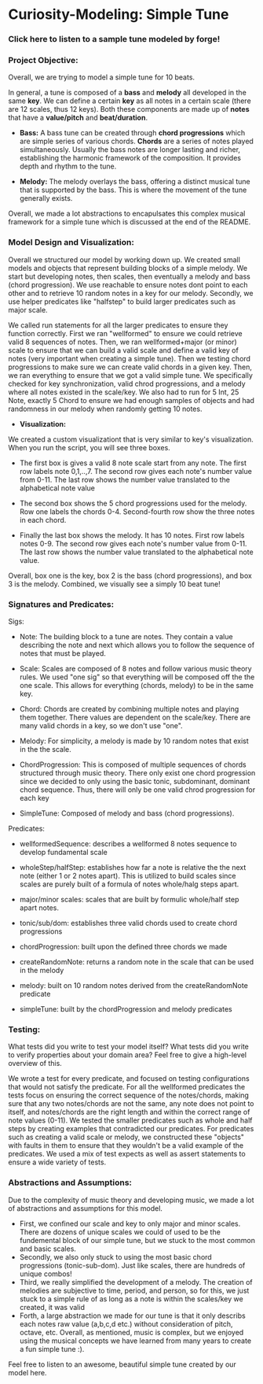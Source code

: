 # Curiosity-Modeling: Simple Tune

### Click here to listen to a sample tune modeled by forge!

### Project Objective:

Overall, we are trying to model a simple tune for 10 beats.

In general, a tune is composed of a **bass** and **melody** all developed in the same **key**. We can define a certain **key** as all notes in a certain scale (there are 12 scales, thus 12 keys). Both these components are made up of **notes** that have a **value/pitch** and **beat/duration**.

- **Bass:** A bass tune can be created through **chord progressions** which are simple series of various chords. **Chords** are a series of notes played simultaneously. Usually the bass notes are longer lasting and richer, establishing the harmonic framework of the composition. It provides depth and rhythm to the tune.

- **Melody:** The melody overlays the bass, offering a distinct musical tune that is supported by the bass. This is where the movement of the tune generally exists.

Overall, we made a lot abstractions to encapulsates this complex musical framework for a simple tune which is discussed at the end of the README.

### Model Design and Visualization:

Overall we structured our model by working down up. We created small models and objects that represent building blocks of a simple melody. We start but developing notes, then scales, then eventually a melody and bass (chord progression). We use reachable to ensure notes dont point to each other and to retrieve 10 random notes in a key for our melody. Secondly, we use helper predicates like "halfstep" to build larger predicates such as major scale.

We called run statements for all the larger predicates to ensure they function correctly. First we ran "wellformed" to ensure we could retrieve valid 8 sequences of notes. Then, we ran wellformed+major (or minor) scale to ensure that we can build a valid scale and define a valid key of notes (very important when creating a simple tune). Then we testing chord progressions to make sure we can create valid chords in a given key. Then, we ran everything to ensure that we got a valid simple tune. We specifically checked for key synchronization, valid chrod progressions, and a melody where all notes existed in the scale/key. We also had to run for  5 Int, 25 Note, exactly 5 Chord to ensure we had enough samples of objects and had randomness in our melody when randomly getting 10 notes.  

- **Visualization:**

We created a custom visualizationt that is very similar to key's visualization. When you run the script, you will see three boxes.

- The first box is gives a valid 8 note scale start from any note. The first row labels note 0,1,..,7. The second row gives each note's number value from 0-11. The last row shows the number value translated to the alphabetical note value

- The second box shows the 5 chord progressions used for the melody. Row one labels the chords 0-4. Second-fourth row show the three notes in each chord.

- Finally the last box shows the melody. It has 10 notes. First row labels notes 0-9. The second row gives each note's number value from 0-11. The last row shows the number value translated to the alphabetical note value.

Overall, box one is the key, box 2 is the bass (chord progressions), and box 3 is the melody. Combined, we visually see a simply 10 beat tune!

### Signatures and Predicates:

Sigs:

- Note: The building block to a tune are notes. They contain a value describing the note and next which allows you to follow the sequence of notes that must be played.

- Scale: Scales are composed of 8 notes and follow various music theory rules. We used "one sig" so that everything will be composed off the the one scale. This allows for everything (chords, melody) to be in the same key.

- Chord: Chords are created by combining multiple notes and playing them together. There values are dependent on the scale/key. There are many valid chords in a key, so we don't use "one".

- Melody: For simplicity, a melody is made by 10 random notes that exist in the the scale.

- ChordProgression: This is composed of multiple sequences of chords structured through music theory. There only exist one chord progression since we decided to only using the basic tonic, subdominant, dominant chord sequence. Thus, there will only be one valid chrod progression for each key

- SimpleTune: Composed of melody and bass (chord progressions).

Predicates:

- wellformedSequence: describes a wellformed 8 notes sequence to develop fundamental scale

- wholeStep/halfStep: establishes how far a note is relative the the next note (either 1 or 2 notes apart). This is utilized to build scales since scales are purely built of a formula of notes whole/halg steps apart.

- major/minor scales: scales that are built by formulic whole/half step apart notes.

- tonic/sub/dom: establishes three valid chords used to create chord progressions

- chordProgression: built upon the defined three chords we made

- createRandomNote: returns a random note in the scale that can be used in the melody

- melody: built on 10 random notes derived from the createRandomNote predicate

- simpleTune: built by the chordProgression and melody predicates

### Testing:

What tests did you write to test your model itself? What tests did you write to verify properties about your domain area? Feel free to give a high-level overview of this.

We wrote a test for every predicate, and focused on testing configurations that would not satisfy 
the predicate. For all the wellformed predicates the tests focus on ensuring the correct sequence
of the notes/chords, making sure that any two notes/chords are not the same, any note does not
point to itself, and notes/chords are the right length and within the correct range of note values
(0-11). We tested the smaller predicates such as whole and half steps by creating examples that
contradicted our predicates. For predicates such as creating a valid scale or melody, we
constructed these "objects" with faults in them to ensure that they wouldn't be a valid example 
of the predicates. We used a mix of test expects as well as assert statements to ensure a wide 
variety of tests.

### Abstractions and Assumptions:
Due to the complexity of music theory and developing music, we made a lot of abstractions and assumptions for this model.
 - First, we confined our scale and key to only major and minor scales. There are dozens of unique scales we could of used to be the fundemental block of our simple tune, but we stuck to the most common and basic scales.
 - Secondly, we also only stuck to using the most basic chord progressions (tonic-sub-dom). Just like scales, there are hundreds of unique combos!
 - Third, we really simplified the development of a melody. The creation of melodies are subjective to time, period, and person, so for this, we just stuck to a simple rule of as long as a note is within the scales/key we created, it was valid
 - Forth, a large abstraction we made for our tune is that it only describs each notes raw value (a,b,c,d etc.) without consideration of pitch, octave, etc. 
Overall, as mentioned, music is complex, but we enjoyed using the musical concepts we have learned from many years to create a fun simple tune :). 

Feel free to listen to an awesome, beautiful simple tune created by our model here.

